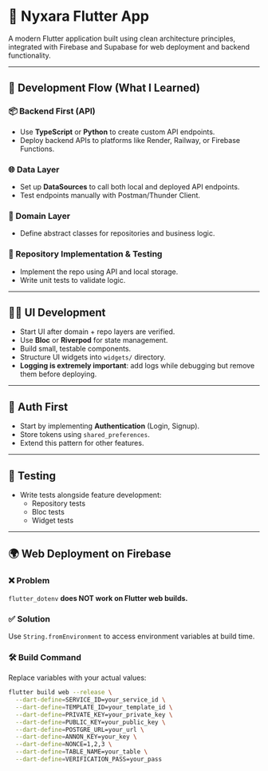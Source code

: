 # 🚀 Nyxara Flutter App

A modern Flutter application built using clean architecture principles, integrated with Firebase and Supabase for web deployment and backend functionality.

---

## 🧠 Development Flow (What I Learned)

### 📦 Backend First (API)
- Use **TypeScript** or **Python** to create custom API endpoints.
- Deploy backend APIs to platforms like Render, Railway, or Firebase Functions.

### 🌐 Data Layer
- Set up **DataSources** to call both local and deployed API endpoints.
- Test endpoints manually with Postman/Thunder Client.

### 🧱 Domain Layer
- Define abstract classes for repositories and business logic.

### 🧪 Repository Implementation & Testing
- Implement the repo using API and local storage.
- Write unit tests to validate logic.

---

## 🧑‍💻 UI Development

- Start UI after domain + repo layers are verified.
- Use **Bloc** or **Riverpod** for state management.
- Build small, testable components.
- Structure UI widgets into `widgets/` directory.
- **Logging is extremely important**: add logs while debugging but remove them before deploying.

---

## 🔐 Auth First
- Start by implementing **Authentication** (Login, Signup).
- Store tokens using `shared_preferences`.
- Extend this pattern for other features.

---

## 🧪 Testing
- Write tests alongside feature development:
  - Repository tests
  - Bloc tests
  - Widget tests

---

## 🌍 Web Deployment on Firebase

### ❌ Problem
`flutter_dotenv` **does NOT work on Flutter web builds.**

### ✅ Solution
Use `String.fromEnvironment` to access environment variables at build time.

### 🛠️ Build Command
Replace variables with your actual values:

```bash
flutter build web --release \
  --dart-define=SERVICE_ID=your_service_id \
  --dart-define=TEMPLATE_ID=your_template_id \
  --dart-define=PRIVATE_KEY=your_private_key \
  --dart-define=PUBLIC_KEY=your_public_key \
  --dart-define=POSTGRE_URL=your_url \
  --dart-define=ANNON_KEY=your_key \
  --dart-define=NONCE=1,2,3 \
  --dart-define=TABLE_NAME=your_table \
  --dart-define=VERIFICATION_PASS=your_pass
